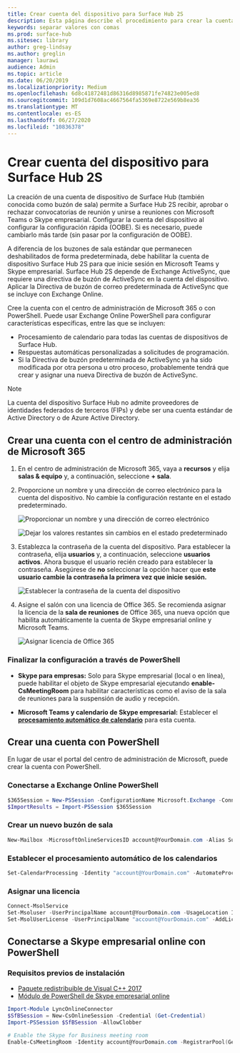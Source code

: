 ```yaml
---
title: Crear cuenta del dispositivo para Surface Hub 2S
description: Esta página describe el procedimiento para crear la cuenta del dispositivo Surface Hub 2S.
keywords: separar valores con comas
ms.prod: surface-hub
ms.sitesec: library
author: greg-lindsay
ms.author: greglin
manager: laurawi
audience: Admin
ms.topic: article
ms.date: 06/20/2019
ms.localizationpriority: Medium
ms.openlocfilehash: 6d8c41872481d86316d8985871fe74823e005ed8
ms.sourcegitcommit: 109d1d7608ac4667564fa5369e8722e569b8ea36
ms.translationtype: MT
ms.contentlocale: es-ES
ms.lasthandoff: 06/27/2020
ms.locfileid: "10836378"
---
```

# Crear cuenta del dispositivo para Surface Hub 2S

La creación de una cuenta de dispositivo de Surface Hub (también conocida como buzón de sala) permite a Surface Hub 2S recibir, aprobar o rechazar convocatorias de reunión y unirse a reuniones con Microsoft Teams o Skype empresarial. Configurar la cuenta del dispositivo al configurar la configuración rápida (OOBE). Si es necesario, puede cambiarlo más tarde (sin pasar por la configuración de OOBE).

A diferencia de los buzones de sala estándar que permanecen deshabilitados de forma predeterminada, debe habilitar la cuenta de dispositivo Surface Hub 2S para que inicie sesión en Microsoft Teams y Skype empresarial. Surface Hub 2S depende de Exchange ActiveSync, que requiere una directiva de buzón de ActiveSync en la cuenta del dispositivo. Aplicar la Directiva de buzón de correo predeterminada de ActiveSync que se incluye con Exchange Online.

Cree la cuenta con el centro de administración de Microsoft 365 o con PowerShell. Puede usar Exchange Online PowerShell para configurar características específicas, entre las que se incluyen:

- Procesamiento de calendario para todas las cuentas de dispositivos de Surface Hub.
- Respuestas automáticas personalizadas a solicitudes de programación.
- Si la Directiva de buzón predeterminada de ActiveSync ya ha sido modificada por otra persona u otro proceso, probablemente tendrá que crear y asignar una nueva Directiva de buzón de ActiveSync.

> [!NOTE]  
> La cuenta del dispositivo Surface Hub no admite proveedores de identidades federados de terceros (FIPs) y debe ser una cuenta estándar de Active Directory o de Azure Active Directory.

## Crear una cuenta con el centro de administración de Microsoft 365

1. En el centro de administración de Microsoft 365, vaya a **recursos** y elija **salas & equipo** y, a continuación, seleccione **+ sala**.

2. Proporcione un nombre y una dirección de correo electrónico para la cuenta del dispositivo. No cambie la configuración restante en el estado predeterminado.

   ![Proporcionar un nombre y una dirección de correo electrónico](images/sh2-account2.png)

   ![Dejar los valores restantes sin cambios en el estado predeterminado](images/sh2-account3.png)

3. Establezca la contraseña de la cuenta del dispositivo. Para establecer la contraseña, elija **usuarios** y, a continuación, seleccione **usuarios activos**. Ahora busque el usuario recién creado para establecer la contraseña. Asegúrese de **no** seleccionar la opción hacer que **este usuario cambie la contraseña la primera vez que inicie sesión.**

   ![Establecer la contraseña de la cuenta del dispositivo](images/sh2-account4.png)

4. Asigne el salón con una licencia de Office 365. Se recomienda asignar la licencia de la **sala de reuniones** de Office 365, una nueva opción que habilita automáticamente la cuenta de Skype empresarial online y Microsoft Teams.

   ![Asignar licencia de Office 365](images/sh2-account5.png)

### Finalizar la configuración a través de PowerShell

- **Skype para empresas:** Solo para Skype empresarial (local o en línea), puede habilitar el objeto de Skype empresarial ejecutando **enable-CsMeetingRoom** para habilitar características como el aviso de la sala de reuniones para la suspensión de audio y recepción.

- **Microsoft Teams y calendario de Skype empresarial:** Establecer el [**procesamiento automático de calendario**](https://docs.microsoft.com/surface-hub/surface-hub-2s-account?source=docs#set-calendar-auto-processing) para esta cuenta.

## Crear una cuenta con PowerShell

En lugar de usar el portal del centro de administración de Microsoft, puede crear la cuenta con PowerShell.

### Conectarse a Exchange Online PowerShell

```powershell
$365Session = New-PSSession -ConfigurationName Microsoft.Exchange -ConnectionUri https://ps.outlook.com/powershell -Credential (Get-Credential) -Authentication Basic –AllowRedirection
$ImportResults = Import-PSSession $365Session
```

### Crear un nuevo buzón de sala

```powershell
New-Mailbox -MicrosoftOnlineServicesID account@YourDomain.com -Alias SurfaceHub2S -Name SurfaceHub2S -Room -EnableRoomMailboxAccount $true -RoomMailboxPassword (ConvertTo-SecureString  -String "<Enter Strong Password>" -AsPlainText -Force)
```

### Establecer el procesamiento automático de los calendarios

```powershell
Set-CalendarProcessing -Identity "account@YourDomain.com" -AutomateProcessing AutoAccept -AddOrganizerToSubject $false –AllowConflicts   $false –DeleteComments $false -DeleteSubject $false -RemovePrivateProperty $false -AddAdditionalResponse $true -AdditionalResponse "This room is equipped with a Surface Hub"
```

### Asignar una licencia

```powershell
Connect-MsolService
Set-Msoluser -UserPrincipalName account@YourDomain.com -UsageLocation IE
Set-MsolUserLicense -UserPrincipalName "account@YourDomain.com" -AddLicenses "contoso:MEETING_ROOM"
```

## Conectarse a Skype empresarial online con PowerShell

### Requisitos previos de instalación

- [Paquete redistribuible de Visual C++ 2017](https://aka.ms/vs/15/release/vc_redist.x64.exe)
- [Módulo de PowerShell de Skype empresarial online](https://www.microsoft.com/download/confirmation.aspx?id=39366)

```powershell
Import-Module LyncOnlineConnector
$SfBSession = New-CsOnlineSession -Credential (Get-Credential)
Import-PSSession $SfBSession -AllowClobber

# Enable the Skype for Business meeting room
Enable-CsMeetingRoom -Identity account@YourDomain.com -RegistrarPool(Get-CsTenant).Registrarpool -SipAddressType EmailAddress
```
